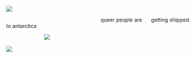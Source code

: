 ![](https://i.postimg.cc/kGYjFvBK/IMG-3816.png)

⠀⠀⠀⠀⠀⠀⠀⠀⠀⠀⠀⠀⠀⠀⠀⠀⠀⠀⠀⠀⠀⠀⠀⠀⠀queer people are ⠀⠀getting shipped to antarctica

⠀⠀⠀⠀⠀⠀⠀⠀⠀⠀![](https://i.postimg.cc/wTSyyR0r/IMG-3815.jpg)

![](https://i.postimg.cc/bNdVYWBT/IMG-3817.png)
